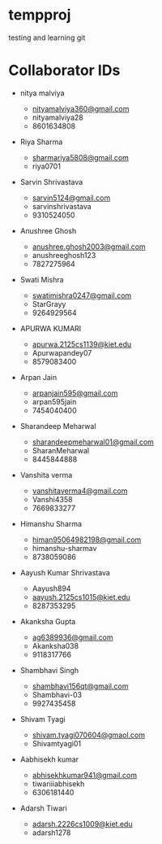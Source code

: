 # tempproj
testing and learning git
# Collaborator IDs

- nitya malviya
  - nityamalviya360@gmail.com
  - nityamalviya28
  - 8601634808

- Riya Sharma
  - sharmariya5808@gmail.com
  - riya0701

- Sarvin Shrivastava
  - sarvin5124@gmail.com
  - sarvinshrivastava
  - 9310524050

- Anushree Ghosh
  - anushree.ghosh2003@gmail.com
  - anushreeghosh123
  - 7827275964
 
- Swati Mishra
  - swatimishra0247@gmail.com
  - StarGrayy
  - 9264929564

- APURWA KUMARI 
  - apurwa.2125cs1139@kiet.edu
  - Apurwapandey07
  - 8579083400

- Arpan Jain
  - arpanjain595@gmail.com
  - arpan595jain
  - 7454040400

- Sharandeep Meharwal
  - sharandeepmeharwal01@gmail.com
  - SharanMeharwal
  - 8445844888

- Vanshita verma
  - vanshitaverma4@gmail.com
  - Vanshi4358
  - 7669833277

- Himanshu Sharma
  - himan95064982198@gmail.com
  - himanshu-sharmav
  - 8738059086

- Aayush Kumar Shrivastava
  - Aayush894
  - aayush.2125cs1015@kiet.edu
  - 8287353295

- Akanksha Gupta
  - ag6389936@gmail.com
  - Akanksha038
  - 9118317766

- Shambhavi Singh
  - shambhavi156qt@gmail.com
  - Shambhavi-03
  - 9927435458

- Shivam Tyagi
  - shivam.tyagi070604@gmaol.com
  - Shivamtyagi01

- Aabhisekh kumar
  - abhisekhkumar941@gmail.com
  - tiwariiiabhisekh
  - 6306181440

- Adarsh Tiwari
  - adarsh.2226cs1009@kiet.edu
  - adarsh1278
